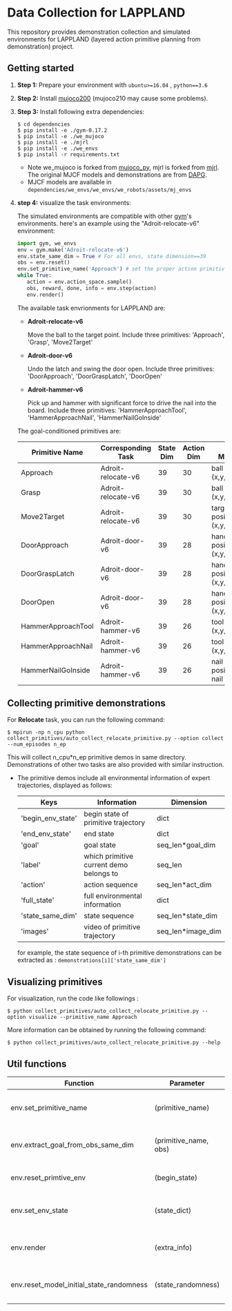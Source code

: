 # Data Collection for LAPPLAND

This repository provides demonstration collection and simulated environments for LAPPLAND (layered action primitive planning  from  demonstration) project.

## Getting started

1. **Step 1:** Prepare your  environment with ```ubuntu>=16.04``` , ```python==3.6```

2. **Step 2:** Install [mujoco200](https://mujoco.org/) (mujoco210 may cause some problems). 

3. **Step 3:** Install following extra dependencies:

    ```
    $ cd dependencies
    $ pip install -e ./gym-0.17.2
    $ pip install -e ./we_mujoco
    $ pip install -e ./mjrl
    $ pip install -e ./we_envs
    $ pip install -r requirements.txt
    ```
    - Note  we_mujoco is forked from [mujoco_py](https://github.com/openai/mujoco-py), mjrl is forked from [mjrl](https://github.com/aravindr93/mjrl).
    The original MJCF models and demonstrations are from [DAPG](https://github.com/aravindr93/hand_dapg).
    - MJCF models are available in ```dependencies/we_envs/we_envs/we_robots/assets/mj_envs```
4. **step 4:** visualize the task environments:
    
    The simulated environments are compatible with other [gym](https://github.com/openai/gym)'s environments. here's an example using the "Adroit-relocate-v6" environment:
    ```python
    import gym, we_envs
    env = gym.make('Adroit-relocate-v6')
    env.state_same_dim = True # For all envs, state dimension==39
    obs = env.reset()
    env.set_primitive_name('Approach') # set the proper action primitive
    while True:           
       action = env.action_space.sample()
       obs, reward, done, info = env.step(action)
       env.render()
    ```
    The available task envrionments for LAPPLAND are:
   - **Adroit-relocate-v6**
     
     Move the  ball to the  target point. Include three primitives: 'Approach', 'Grasp', 'Move2Target'
   - **Adroit-door-v6**
   
     Undo the latch and swing the door open. Include three primitives: 'DoorApproach', 'DoorGraspLatch', 'DoorOpen'
   - **Adroit-hammer-v6**
     
     Pick up and hammer with significant force to drive the nail into the board. Include three primitives: 'HammerApproachTool', 'HammerApproachNail', 'HammerNailGoInside'
   
    The goal-conditioned primitives are: 
    
    |  Primitive Name   | Corresponding Task|  State Dim   | Action Dim  | Goal Meaning |
    |  ----  | --- | ----  | ----  | ----  |
    | Approach  | Adroit-relocate-v6 | 39 | 30 | ball position (x,y,z) |
    | Grasp  | Adroit-relocate-v6 | 39 | 30 | ball position (x,y,z)|
    | Move2Target  | Adroit-relocate-v6 | 39 | 30 | target position (x,y,z)|
    | DoorApproach  | Adroit-door-v6 | 39 | 28 | handle position (x,y,z)|
    | DoorGraspLatch  | Adroit-door-v6 | 39 | 28 | handle position (x,y,z)|
    | DoorOpen  | Adroit-door-v6 | 39 | 28 | handle position (x,y,z)|
    | HammerApproachTool  | Adroit-hammer-v6 | 39 | 26 | tool position (x,y,z)|
    | HammerApproachNail  | Adroit-hammer-v6 | 39 | 26 | tool position (x,y,z)|
    | HammerNailGoInside  | Adroit-hammer-v6 | 39 | 26 | nail position(x,y), nail impact |
    
    
## Collecting primitive demonstrations

For **Relocate** task, you can run the following command:

```
$ mpirun -np n_cpu python collect_primitives/auto_collect_relocate_primitive.py --option collect --num_episodes n_ep
```
This will collect n_cpu*n_ep primitive demos in same directory. Demonstrations of other two tasks are also provided with similar instruction.
- The primitive demos include all environmental information of expert trajectories, displayed as follows:
    
    | Keys  | Information  |   Dimension   | 
    |  ----  | --- | ----  |
    | 'begin_env_state'  | begin state of primitive trajectory | dict | 
    | 'end_env_state'  | end state  | dict | 
    | 'goal'  | goal state | seq_len*goal_dim | 
    | 'label'  | which primitive current demo belongs to | seq_len | 
    | 'action'  | action sequence  | seq_len*act_dim | 
    | 'full_state'  | full environmental information | dict | 
    | 'state_same_dim'  | state sequence | seq_len*state_dim | 
    | 'images'  | video of primitive trajectory  | seq_len*image_dim | 
      
    for example, the state sequence of i-th primitive demonstrations can be extracted as :
        ```
        demonstrations[i]['state_same_dim']
        ``` 
## Visualizing primitives

For visualization, run the code like followings :

```
$ python collect_primitives/auto_collect_relocate_primitive.py --option visualize --primitive_name Approach
```

More information can be obtained by running the following command:

```
$ python collect_primitives/auto_collect_relocate_primitive.py --help
```

## Util functions
| Function  | Parameter  | Usage  |
|  ----  | --- | ---- |
| env.set_primitive_name | (primitive_name) | set the primitive_name for simulated env |
| env.extract_goal_from_obs_same_dim | (primitive_name, obs) | extract goal from current observation obs|
| env.reset_primtive_env | (begin_state) | reset primitive env to begin_state|
| env.set_env_state | (state_dict) | set current (task) environment state|
| env.render | (extra_info) | render simulated env, with extra_info (e.g., goal)|
| env.reset_model_initial_state_randomness | (state_randomness) | reset task env with certain initial state randomness|

    
